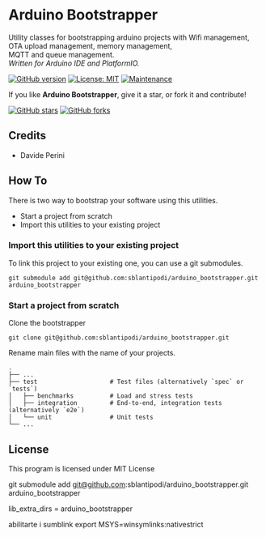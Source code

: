 # Arduino Bootstrapper

Utility classes for bootstrapping arduino projects with Wifi management, OTA upload management, memory management,   
MQTT and queue management.  
_Written for Arduino IDE and PlatformIO._

[![GitHub version](https://img.shields.io/github/v/release/sblantipodi/arduino_bootstrapper.svg)](https://img.shields.io/github/v/release/sblantipodi/arduino_bootstrapper.svg)
[![License: MIT](https://img.shields.io/badge/License-MIT-yellow.svg)](https://opensource.org/licenses/MIT)
[![Maintenance](https://img.shields.io/badge/Maintained%3F-yes-green.svg)](https://GitHub.com/sblantipodi/arduino_bootstrapper/graphs/commit-activity)

If you like **Arduino Bootstrapper**, give it a star, or fork it and contribute!

[![GitHub stars](https://img.shields.io/github/stars/sblantipodi/arduino_bootstrapper.svg?style=social&label=Star)](https://github.com/sblantipodi/arduino_bootstrapper/stargazers)
[![GitHub forks](https://img.shields.io/github/forks/sblantipodi/arduino_bootstrapper.svg?style=social&label=Fork)](https://github.com/sblantipodi/arduino_bootstrapper/network)

## Credits
- Davide Perini

## How To
There is two way to bootstrap your software using this utilities.
- Start a project from scratch
- Import this utilities to your existing project


### Import this utilities to your existing project
To link this project to your existing one, you can use a git submodules.  
```
git submodule add git@github.com:sblantipodi/arduino_bootstrapper.git arduino_bootstrapper
```

### Start a project from scratch
Clone the bootstrapper
```
git clone git@github.com:sblantipodi/arduino_bootstrapper.git
```
Rename main files with the name of your projects.

    .
    ├── ...
    ├── test                    # Test files (alternatively `spec` or `tests`)
    │   ├── benchmarks          # Load and stress tests
    │   ├── integration         # End-to-end, integration tests (alternatively `e2e`)
    │   └── unit                # Unit tests
    └── ...
    
## License
This program is licensed under MIT License



git submodule add git@github.com:sblantipodi/arduino_bootstrapper.git arduino_bootstrapper

lib_extra_dirs = arduino_bootstrapper

abilitarte i sumblink
export MSYS=winsymlinks:nativestrict
